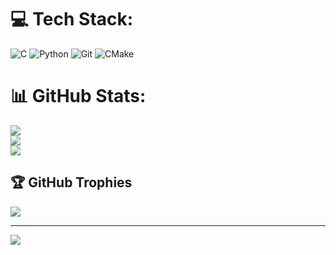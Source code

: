 # 💻 Tech Stack:
![C](https://img.shields.io/badge/c-%2300599C.svg?style=for-the-badge&logo=c&logoColor=white) ![Python](https://img.shields.io/badge/python-3670A0?style=for-the-badge&logo=python&logoColor=ffdd54) ![Git](https://img.shields.io/badge/git-%23F05033.svg?style=for-the-badge&logo=git&logoColor=white) ![CMake](https://img.shields.io/badge/CMake-%23008FBA.svg?style=for-the-badge&logo=cmake&logoColor=white)
# 📊 GitHub Stats:
![](https://github-readme-stats.vercel.app/api?username=RavenCS1&theme=tokyonight&hide_border=false&include_all_commits=false&count_private=false)<br/>
![](https://nirzak-streak-stats.vercel.app/?user=RavenCS1&theme=tokyonight&hide_border=false)<br/>
![](https://github-readme-stats.vercel.app/api/top-langs/?username=RavenCS1&theme=tokyonight&hide_border=false&include_all_commits=false&count_private=false&layout=compact)

## 🏆 GitHub Trophies
![](https://github-profile-trophy.vercel.app/?username=RavenCS1&theme=tokyonight&no-frame=false&no-bg=false&margin-w=4)

---
[![](https://visitcount.itsvg.in/api?id=RavenCS1&icon=1&color=1)](https://visitcount.itsvg.in)

<!-- Proudly created with GPRM ( https://gprm.itsvg.in ) -->
